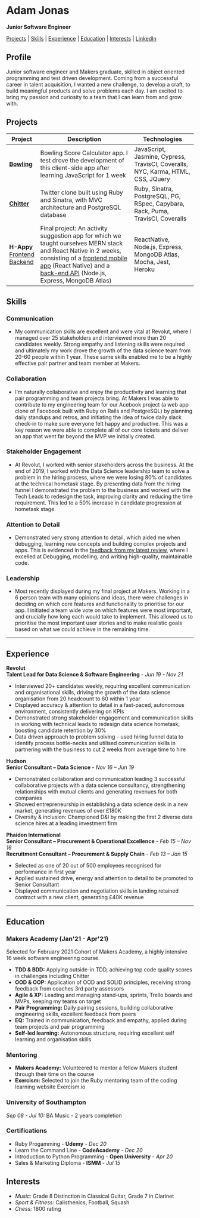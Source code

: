 Adam Jonas
==========

**Junior Software Engineer**

[Projects](#projects) | [Skills](#skills) | [Experience](#experience) | [Education](#education) | [Interests](#interests) | [LinkedIn](https://www.linkedin.com/in/adamjonas1/)

## Profile
Junior software engineer and Makers graduate, skilled in object oriented programming and test driven development. Coming from a successful career in talent acquisition, I wanted a new challenge, to develop a craft, to build meaningful products and solve problems each day. I am excited to bring my passion and curiosity to a team that I can learn from and grow with.

## Projects

**Project**                                               | **Description**                                            | **Technologies**
----------------------------------------------------------|------------------------------------------------------------|------------------------------------
**[Bowling](https://github.com/AJ8GH/bowling-challenge)** | Bowling Score Calculator app. I test drove the development of this client-side app after learning JavaScript for 1 week | JavaScript, Jasmine, Cypress, TravisCI, Coveralls, NYC, Karma, HTML, CSS, JQuery
**[Chitter](https://github.com/AJ8GH/chitter-challenge)** | Twitter clone built using Ruby and Sinatra, with MVC architecture and PostgreSQL database | Ruby, Sinatra, PostgreSQL, PG, RSpec, Capybara, Rack, Puma, TravisCI, Coveralls
**H-Appy**<br>[Frontend](https://github.com/AJ8GH/h-appy-client-clone)<br>[Backend](https://github.com/AJ8GH/h-appy-server-clone) | Final project: An activity suggestion app for which we taught ourselves MERN stack and React Native in 2 weeks, consisting of a [frontend mobile app](https://github.com/AJ8GH/h-appy-client-clone) (React Native) and a [back-end API](https://github.com/AJ8GH/h-appy-server-clone) (Node.js, Express, MongoDB Atlas) | ReactNative, Node.js, Express, MongoDB Atlas, Mocha, Jest, Heroku

## Skills

### Communication
* My communication skills are excellent and were vital at Revolut, where I managed over 25 stakeholders and interviewed more than 20 candidates weekly. Strong empathy and listening skills were required and ultimately my work drove the growth of the data science team from 20-60 people within 1 year. These same skills enabled me to be a highly effective pair partner and team member at Makers.

### Collaboration
* I’m naturally collaborative and enjoy the productivity and learning that pair programming and team projects bring. At Makers I was able to contribute to my engineering team for our Acebook project (a web app clone of Facebook built with Ruby on Rails and PostgreSQL) by planning daily standups and retros, and initiating the idea of twice daily slack check-in to make sure everyone felt happy and productive. This was a key reason we were able to complete all of our core tickets and deliver an app that went far beyond the MVP we initially created. 

### Stakeholder Engagement
* At Revolut, I worked with senior stakeholders across the business. At the end of 2019, I worked with the Data Science leadership team to solve a problem in the hiring process, where we were losing 80% of candidates at the technical hometask stage. By presenting data from the hiring funnel I demonstrated the problem to the business and worked with the Tech Leads to redesign the task, improving clarity and reducing the time requirement. This led to a 50% increase in candidate progression at hometask stage.

### Attention to Detail
* Demonstrated very strong attention to detail, which aided me when debugging, learning new concepts and building complex projects and apps. This is evidenced in the [feedback from my latest review](https://www.linkedin.com/in/adamjonas1/detail/overlay-view/urn:li:fsd_profileTreasuryMedia:(ACoAAA2mYQAByubFAbMVPWhifar6qQmehRaZ6Po,1635457412605)/), where I excelled at Debugging, modelling, and writing high-quality, maintainable code.

### Leadership
* Most recently displayed during my final project at Makers. Working in a 6 person team with many opinions and ideas, there were challenges in deciding on which core features and functionality to prioritise for our app. I initiated a team wide vote on which features were most important, and crucially how long each would take to implement. This allowed us to prioritise the most important user stories and to make realistic goals based on what we could achieve in the remaining time.

*************

## Experience

**Revolut**<br>
**Talent Lead for Data Science & Software Engineering** - *Jun 19 - Nov 21*

* Interviewed 20+ candidates weekly, requiring excellent communication and organisational skills, driving the growth of the data science organisation from 20 headcount to 60 within 1 year
* Displayed accuracy & attention to detail in a fast-paced, autonomous environment, consistently delivering on KPIs
* Demonstrated strong stakeholder engagement and communication skills in working with technical leads to redesign data science hometask, boosting candidate retention by 30%
* Data driven approach to problem solving - used hiring funnel data to identify process bottle-necks and utilised communication skills in partnering with the business to cut 2 weeks from average time to hire

**Hudson**<br>
**Senior Consultant – Data Science** - *Nov 16 – Jun 19*

* Demonstrated collaboration and communication leading 3 successful collaborative projects with a data science consultancy, strengthening relationships with mutual clients and generating revenues for both companies
* Showed entrepreneurship in establishing a data science desk in a new market, generating revenues of over £180K
* Diversity & inclusion: Championed D&I by making the first 2 diverse data science hires at a leading investment firm

**Phaidon International**<br>
**Senior Consultant – Procurement & Operational Excellence** - *Feb 15 – Nov 16*<br>
**Recruitment Consultant – Procurement & Supply Chain** - *Feb 13 – Jan 15* 

* Selected as one of 20 out of 500 employees recognised for performance in first year
* Applied sustained drive, energy and attention to detail to be promoted to Senior Consultant
* Displayed communication and negotiation skills in landing retained contract with a new client, generating £40K revenue

********************

## Education

### Makers Academy (Jan'21 - Apr'21)

Selected for February 2021 Cohort of Makers Academy, a  highly intensive 16 week software engineering course.

* **TDD & BDD:** Applying outside-in TDD, achieving top code quality scores in challenges including Chitter
* **OOD & OOP:** Application of OOD and SOLID principles, receiving strong feedback from coaches 3rd party assessors
* **Agile & XP:** Leading and managing stand-ups, sprints, Trello boards and MVPs, keeping my teams on target
* **Pair Programming:** Daily pairing sessions, building collaborative engineering skills, excellent feedback from peers
* **EQ:** Trained in communication, feedback and empathy, applied during team projects and pair programming
* **Self-led learning:** Autonomous structure, requiring excellent self learning and organisation skills

### Mentoring

* **Makers Academy:** Volunteered to mentor a fellow Makers student through their time on the course
* **Exercism:** Selected to join the Ruby mentoring team of the coding learning website Exercism.io

### University of Southampton
*Sep 08 - Jul 10:* BA Music - 2 years completion

### Certifications
* Ruby Progamming - **Udemy** - *Dec 20*
* Learn the Command Line - **CodeAcademy** - *Dec 20*
* Introduction to Python Programming - **Open University** - *Apr 20*
* Sales & Marketing Diploma - **ISMM** - *Jul 15*

## Interests
* *Music:* Grade 8 Distinction in Classical Guitar, Grade 7 in Clarinet
* *Sport & Fitness:* Calisthenics, Football, Squash
* *Chess:* 1800 rating
